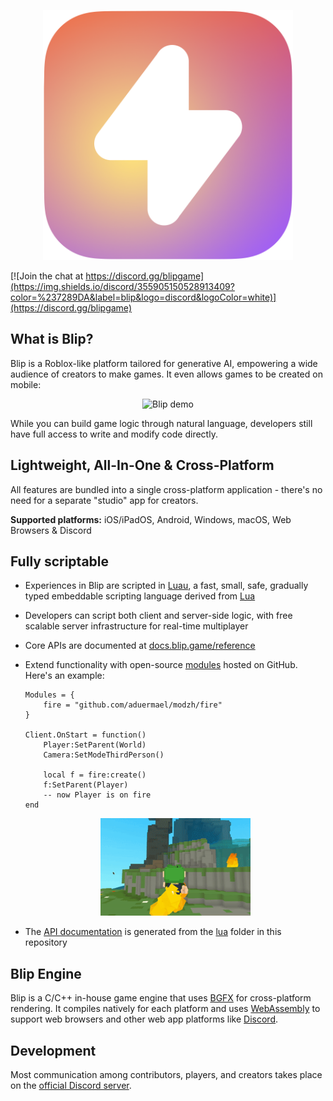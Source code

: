 <p align="center">
	<img width="400" alt="Blip icon" src="misc/icon.png">
</p>

<!-- ![CI](https://github.com/bliporg/blip/actions/workflows/ci.yml/badge.svg) -->
[![Join the chat at https://discord.gg/blipgame](https://img.shields.io/discord/355905150528913409?color=%237289DA&label=blip&logo=discord&logoColor=white)](https://discord.gg/blipgame)

## What is Blip?

Blip is a Roblox-like platform tailored for generative AI, empowering a wide audience of creators to make games. It even allows games to be created on mobile:

<p align="center">
<img width="90%" alt="Blip demo" src="misc/img/blip-demo.gif">
</p>

While you can build game logic through natural language, developers still have full access to write and modify code directly.

## Lightweight, All-In-One & Cross-Platform

All features are bundled into a single cross-platform application - there's no need for a separate "studio" app for creators.

**Supported platforms:** iOS/iPadOS, Android, Windows, macOS, Web Browsers & Discord

## Fully scriptable

- Experiences in Blip are scripted in [Luau](https://luau.org), a fast, small, safe, gradually typed embeddable scripting language derived from [Lua](https://www.lua.org)
- Developers can script both client and server-side logic, with free scalable server infrastructure for real-time multiplayer
- Core APIs are documented at [docs.blip.game/reference](https://docs.blip.game/reference)
- Extend functionality with open-source [modules](https://docs.blip.game/modules) hosted on GitHub. Here's an example:

	```luau
	Modules = {
		fire = "github.com/aduermael/modzh/fire"
	}

	Client.OnStart = function()
		Player:SetParent(World)
		Camera:SetModeThirdPerson()
	
		local f = fire:create()
		f:SetParent(Player)
		-- now Player is on fire
	end
	```
	<p align="center">
		<img width=50% alt="" src="misc/img/fire.gif">
	</p>
	
- The [API documentation](https://docs.blip.game) is generated from the [lua](https://github.com/bliporg/blip/tree/main/lua) folder in this repository
	
## Blip Engine

Blip is a C/C++ in-house game engine that uses [BGFX](https://github.com/bkaradzic/bgfx) for cross-platform rendering.
It compiles natively for each platform and uses [WebAssembly](https://webassembly.org) to support web browsers and other web app platforms like [Discord](https://discord.com).

## Development

Most communication among contributors, players, and creators takes place on the [official Discord server](https://discord.gg/blipgame).


